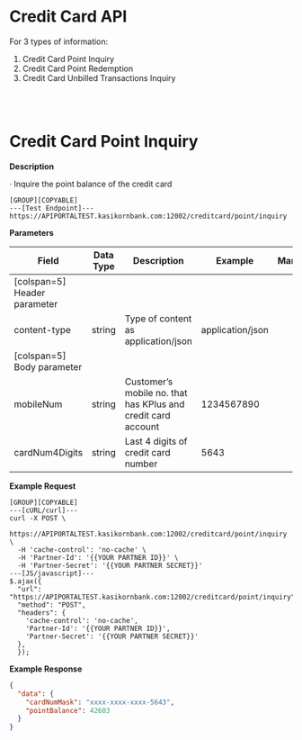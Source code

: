 # **Credit Card API**

For 3 types of information:

1. Credit Card Point Inquiry
2. Credit Card Point Redemption
3. Credit Card Unbilled Transactions Inquiry

<br />
<br />

# Credit Card Point Inquiry

**Description**

· Inquire the point balance of the credit card

```
[GROUP][COPYABLE]
---[Test Endpoint]---
https://APIPORTALTEST.kasikornbank.com:12002/creditcard/point/inquiry
```

**Parameters**

| Field                        | Data Type | Description                                                  | Example          | Mandatory |
| ---------------------------- | --------- | ------------------------------------------------------------ | ---------------- | :-------: |
| [colspan=5] Header parameter |
| content-type                 | string    | Type of content as application/json                          | application/json |     Y     |
| [colspan=5] Body parameter   |
| mobileNum                    | string    | Customer’s mobile no. that has KPlus and credit card account | 1234567890       |     Y     |
| cardNum4Digits               | string    | Last 4 digits of credit card number                          | 5643             |     Y     |

**Example Request**

```
[GROUP][COPYABLE]
---[cURL/curl]---
curl -X POST \
  https://APIPORTALTEST.kasikornbank.com:12002/creditcard/point/inquiry \
  -H 'cache-control': 'no-cache' \
  -H 'Partner-Id': '{{YOUR PARTNER ID}}' \
  -H 'Partner-Secret': '{{YOUR PARTNER SECRET}}'
---[JS/javascript]---
$.ajax({
  "url": "https://APIPORTALTEST.kasikornbank.com:12002/creditcard/point/inquiry",
  "method": "POST",
  "headers": {
    'cache-control': 'no-cache',
    'Partner-Id': '{{YOUR PARTNER ID}}',
    'Partner-Secret': '{{YOUR PARTNER SECRET}}'
  },
  });
```

**Example Response**

```json
{
  "data": {
    "cardNumMask": "xxxx-xxxx-xxxx-5643",
    "pointBalance": 42603
  }
}
```
